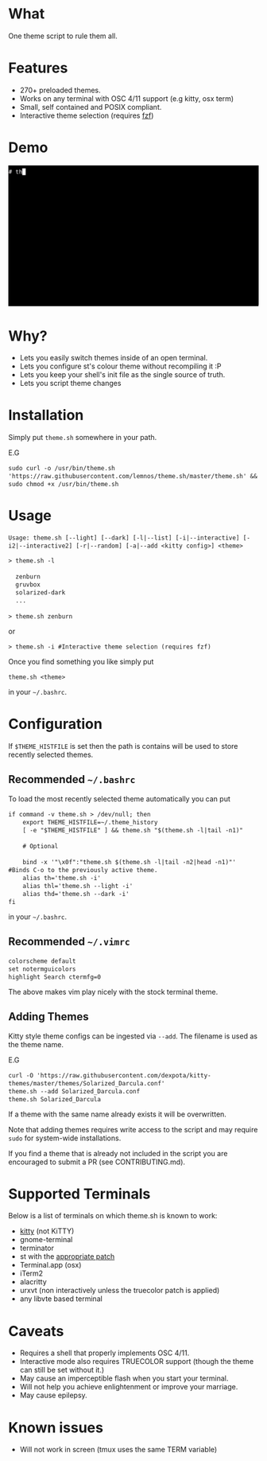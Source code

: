 # What

One theme script to rule them all.

# Features

 - 270+ preloaded themes.
 - Works on any terminal with OSC 4/11 support (e.g kitty, osx term)
 - Small, self contained and POSIX compliant.
 - Interactive theme selection (requires [fzf](https://github.com/junegunn/fzf))

# Demo

![](demo.gif)

# Why?

 - Lets you easily switch themes inside of an open terminal.
 - Lets you configure st's colour theme without recompiling it :P
 - Lets you keep your shell's init file as the single source of truth.
 - Lets you script theme changes

# Installation

Simply put `theme.sh` somewhere in your path.

E.G

```
sudo curl -o /usr/bin/theme.sh 'https://raw.githubusercontent.com/lemnos/theme.sh/master/theme.sh' && sudo chmod +x /usr/bin/theme.sh
```

# Usage



```
Usage: theme.sh [--light] [--dark] [-l|--list] [-i|--interactive] [-i2|--interactive2] [-r|--random] [-a|--add <kitty config>] <theme>
```

```
> theme.sh -l
  
  zenburn
  gruvbox
  solarized-dark
  ...

> theme.sh zenburn
```

or

```
> theme.sh -i #Interactive theme selection (requires fzf)
```

Once you find something you like simply put

```
theme.sh <theme>
```

in your `~/.bashrc`.

# Configuration

If `$THEME_HISTFILE` is set then the path is contains will be used
to store recently selected themes.

## Recommended `~/.bashrc`

To load the most recently selected theme automatically you can put

```
if command -v theme.sh > /dev/null; then
	export THEME_HISTFILE=~/.theme_history
	[ -e "$THEME_HISTFILE" ] && theme.sh "$(theme.sh -l|tail -n1)"

	# Optional  

	bind -x '"\x0f":"theme.sh $(theme.sh -l|tail -n2|head -n1)"' #Binds C-o to the previously active theme.
	alias th='theme.sh -i'
	alias thl='theme.sh --light -i'
	alias thd='theme.sh --dark -i'
fi
```

in your `~/.bashrc`.

## Recommended `~/.vimrc`

```
colorscheme default
set notermguicolors
highlight Search ctermfg=0
```

The above makes vim play nicely with the stock terminal theme.

## Adding Themes

Kitty style theme configs can be ingested via `--add`. The filename is used as the theme name.

E.G

```
curl -O 'https://raw.githubusercontent.com/dexpota/kitty-themes/master/themes/Solarized_Darcula.conf'
theme.sh --add Solarized_Darcula.conf
theme.sh Solarized_Darcula
```

If a theme with the same name already exists it will be overwritten.

Note that adding themes requires write access to the script and may require `sudo` for system-wide installations.

If you find a theme that is already not included in the script you are encouraged to submit a PR (see CONTRIBUTING.md).

# Supported Terminals

Below is a list of terminals on which theme.sh is known to work:
	
 - [kitty](https://github.com/kovidgoyal/kitty) (not KiTTY)
 - gnome-terminal
 - terminator
 - st with the [appropriate patch](https://st.suckless.org/patches/osc_10_11_12_2)
 - Terminal.app (osx)
 - iTerm2
 - alacritty
 - urxvt (non interactively unless the truecolor patch is applied)
 - any libvte based terminal


# Caveats

 - Requires a shell that properly implements OSC 4/11.
 - Interactive mode also requires TRUECOLOR support (though the theme can still be set without it.)
 - May cause an imperceptible flash when you start your terminal.
 - Will not help you achieve enlightenment or improve your marriage.
 - May cause epilepsy.

# Known issues

 - Will not work in screen (tmux uses the same TERM variable)
